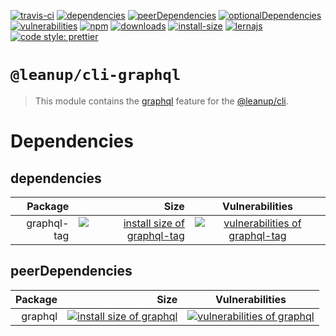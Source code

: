[![travis-ci][travis-ci]][travis-ci-url]
[![dependencies][dependencies]][dependencies-url]
[![peerDependencies][peerdependencies]][peerdependencies-url]
[![optionalDependencies][optionaldependencies]][optionaldependencies-url]
[![vulnerabilities][vulnerabilities]][vulnerabilities-url]
[![npm][npm]][npm-url]
[![downloads][downloads]][downloads-url]
[![install-size][install-size]][install-size-url]
[![lernajs][lernajs]][lernajs-url]
[![code style: prettier](https://img.shields.io/badge/code_style-prettier-ff69b4.svg)](https://github.com/prettier/prettier)

[npm]: https://img.shields.io/npm/v/@leanup/cli-graphql
[npm-url]: https://www.npmjs.com/package/@leanup/cli-graphql
[dependencies]: https://img.shields.io/david/martinoppitz/leanup?path=cli/plugins/graphql
[dependencies-url]: https://david-dm.org/martinoppitz/leanup?path=cli/plugins/graphql
[peerdependencies]: https://img.shields.io/david/peer/martinoppitz/leanup?path=cli/plugins/graphql
[peerdependencies-url]: https://david-dm.org/martinoppitz/leanup?path=cli/plugins/graphql&type=peer
[optionaldependencies]: https://img.shields.io/david/optional/martinoppitz/leanup?path=cli/plugins/graphql
[optionaldependencies-url]: https://david-dm.org/martinoppitz/leanup?path=cli/plugins/graphql&type=optional
[vulnerabilities]: https://snyk.io/test/npm/@leanup/cli-graphql/badge.svg
[vulnerabilities-url]: https://snyk.io/test/npm/@leanup/cli-graphql
[downloads]: https://img.shields.io/npm/dm/@leanup/cli-graphql
[downloads-url]: https://npmcharts.com/compare/@leanup/cli-graphql?minimal=true
[travis-ci]: https://travis-ci.com/martinoppitz/leanup.svg?branch=master
[travis-ci-url]: https://travis-ci.com/martinoppitz/leanup
[install-size]: https://packagephobia.now.sh/badge?p=@leanup/cli-graphql
[install-size-url]: https://packagephobia.now.sh/result?p=@leanup/cli-graphql
[lernajs]: https://img.shields.io/badge/managed%20with-lerna-blueviolet
[lernajs-url]: https://lerna.js.org

# `@leanup/cli-graphql`

> This module contains the [graphql](https://graphql.org/) feature for the [@leanup/cli](https://www.npmjs.com/package/@leanup/cli).

# Dependencies

## dependencies

|     Package |                                                                                                                                  Size |                                                      Vulnerabilities                                                      |
| ----------: | ------------------------------------------------------------------------------------------------------------------------------------: | :-----------------------------------------------------------------------------------------------------------------------: |
| graphql-tag | [![install size of graphql-tag](https://packagephobia.now.sh/badge?p=graphql-tag)](https://packagephobia.now.sh/result?p=graphql-tag) | [![vulnerabilities of graphql-tag](https://snyk.io/test/npm/graphql-tag/badge.svg)](https://snyk.io/test/npm/graphql-tag) |


## peerDependencies

|     Package |                                                                                                                                  Size |                                                      Vulnerabilities                                                      |
| ----------: | ------------------------------------------------------------------------------------------------------------------------------------: | :-----------------------------------------------------------------------------------------------------------------------: |
|     graphql |             [![install size of graphql](https://packagephobia.now.sh/badge?p=graphql)](https://packagephobia.now.sh/result?p=graphql) |       [![vulnerabilities of graphql](https://snyk.io/test/npm/graphql/badge.svg)](https://snyk.io/test/npm/graphql)       |
